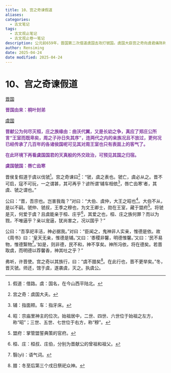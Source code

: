 ```yaml
---
title: 10、宫之奇谏假道
aliases: 
categories:
  - 古文笔记
tags:
  - 古文观止笔记
  - 古文观止卷一笔记
description: 公元前659年，晋国第二次借道虞国去攻打虢国。虞国大臣宫之奇向虞君痛陈利害关系，劝说虞君不要执迷于宗族观念，寄希望于神灵保佑。虞侯不听，晋军在灭虢之后顺便将虞灭亡。“假道灭虢”成为我国古代军事谋略的一个重要内容，而“辅车相依，唇亡齿寒”的朴素思想更具有恒久不变的深刻战略意义。
author: Rensiming
date: 2025-04-24
date modified: 2025-04-24
---
```


# 10、宫之奇谏假道

[晋国](../0.先秦诸国资料/晋国.md)

<span style="color: #843fa1;">**晋国由来：桐叶封弟**</span>

[虞国](../0.先秦诸国资料/虞国.md)

<span style="color: #843fa1;">**晋献公为何尽灭桓，庄之族缘由：曲沃代翼，又是长幼之争，真应了郑庄公所言“王室而既卑矣，周之子孙日失其序”，连两代之内的亲族况且不放过，更何况已经传承了几百年的各诸侯国呢可见其对周王室也只有表面上的客气了。**</span>

<span style="color: #843fa1;">**在此环境下再看虞国国君的天真般的外交政治，可预见其国之归宿。**</span>

<span style="color: #843fa1;">**虞国虢国：唇亡齿寒**</span>

晋侯复假道于虞以伐虢[^1]。宫之奇谏曰[^2]：“虢，虞之表也。虢亡，虞必从之。晋不可启，寇不可玩，一之谓甚，其可再乎？谚所谓‘辅车相依[^3]，唇亡齿寒’者，其虞、虢之谓也。”

公曰：“晋，吾宗也。岂害我哉？”对曰：“大伯、虞仲，大王之昭也[^4]。大伯不从，是以不嗣。虢仲、虢叔，王季之穆也，为文王卿士，勋在王室，藏于盟府[^5]。将虢是灭，何爱于虞？且虞能亲于桓、庄乎[^6]，其爱之也，桓、庄之族何罪？而以为戮，不唯逼乎？亲以宠逼，犹尚害之，况以国乎？”

公曰：“吾享祀丰洁，神必据我。”对曰：“臣闻之，鬼神非人实亲，惟德是依。故《周书》曰：‘皇天无亲，惟德是辅。’又曰：‘黍稷非馨，明德惟馨。’又曰：‘民不易物，惟德繄物[^7]。’如是，则非德，民不和，神不享矣。神所冯依，将在德矣。若晋取虞，而明德以荐馨香，神其吐之乎？”

弗听，许晋使。宫之奇以其族行，曰：“虞不腊矣[^8]。在此行也，晋不更举矣。”冬，晋灭虢。师还，馆于虞，遂袭虞，灭之。执虞公。

[^1]:假道：借路。虞：国名，在今山西平陆北。

[^2]:宫之奇：虞国大夫。

[^3]:辅：指面颊。车：指牙床。

[^4]:昭：宗庙里神主的位次。始祖居中，二世、四世、六世位于始祖之左方，称“昭”；三世、五世、七世位于右方，称“穆”。

[^5]:盟府：掌管盟誓典策的官府。

[^6]:桓、庄：桓叔、庄伯，分别为晋献公的曾祖和祖父。

[^7]:翳(yì)：语气词。

[^8]:腊：冬至后第三个戌日祭祀众神。
